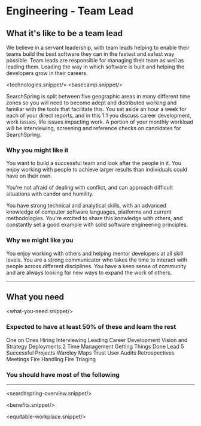 # Engineering - Team Lead

## What it's like to be a team lead
We believe in a servant leadership, with team leads helping to enable their teams build the best software they can in the fastest and safest way possible.
Team leads are responsible for managing their team as well as leading them.  Leading the way in which software is built and helping the developers grow in their careers.

<technologies.snippet/>
<basecamp.snippet/>

SearchSpring is split between five geographic areas in many different time zones so you will need to become adept and distributed working and familiar with the tools that facilitate this.
You set aside an hour a week for each of your direct reports, and in this 1:1 you discuss career development, work issues, life issues impacting work.
A portion of your monthly workload will be interviewing, screening and reference checks on candidates for SearchSpring.

### Why you might like it
You want to build a successful team and look after the people in it. You enjoy working with people to achieve larger results than individuals could have on their own. 

You're not afraid of dealing with conflict, and can approach difficult situations with candor and humility.

You have strong technical and analytical skills, with an advanced knowledge of computer software languages, platforms and current methodologies.  You're excited to share this knowledge with others, and constantly set a good example with solid software engineering principles.

### Why we might like you
You enjoy working with others and helping mentor developers at all skill levels.  You are a strong communicator who takes the time to interact with people across different disciplines. You have a keen sense of community and are always looking for new ways to expand the work of others.

--------------

## What you need

<what-you-need.snippet/>

### Expected to have at least 50% of these and learn the rest

<skills>
One on Ones
Hiring
Interviewing
Leading
Career Development
Vision and Strategy
Deployments:2
Time Management
Getting Things Done
Lead 5 Successful Projects
Wardley Maps
Trust
User Audits
Retrospectives
Meetings
Fire Handling
Fire Triaging
</skills>

### You should have most of the following 
<inherit doc="engineering-senior-developer.md"/>

-----------------

<searchspring-overview.snippet/>

<benefits.snippet/>

<equitable-workplace.snippet/>